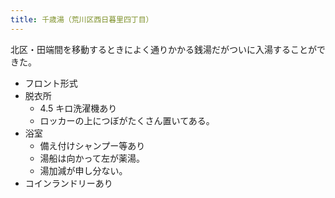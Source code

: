 ```yaml
---
title: 千歳湯（荒川区西日暮里四丁目）
---
```


北区・田端間を移動するときによく通りかかる銭湯だがついに入湯することができた。

* フロント形式
* 脱衣所
  * 4.5 キロ洗濯機あり
  * ロッカーの上につぼがたくさん置いてある。
* 浴室
  * 備え付けシャンプー等あり
  * 湯船は向かって左が薬湯。
  * 湯加減が申し分ない。
* コインランドリーあり
